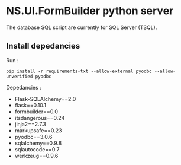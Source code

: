 # NS.UI.FormBuilder python server

The database SQL script are currently for SQL Server (TSQL).

## Install depedancies

Run :

    pip install -r requirements-txt --allow-external pyodbc --allow-unverified pyodbc

Depedancies :

* Flask-SQLAlchemy==2.0
* flask==0.10.1
* formbuilder==0.0
* itsdangerous==0.24
* jinja2==2.7.3
* markupsafe==0.23
* pyodbc==3.0.6
* sqlalchemy==0.9.8
* sqlautocode==0.7
* werkzeug==0.9.6
